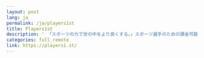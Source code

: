 ```yaml
---
layout: post
lang: ja
permalink: /ja/players1st
title: Players1st
description: ' 「スポーツの力で世の中をより良くする。」スポーツ選手のための課金可能な PR・活動報告サイトの開発運営。 '
categories: full_remote
link: https://players1.st/
---
```

